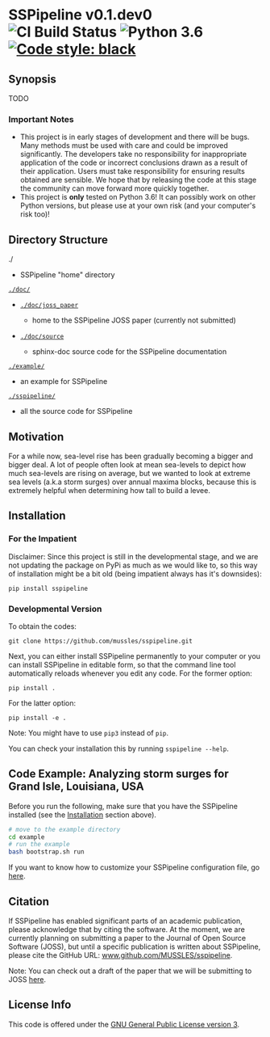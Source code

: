 # SSPipeline v0.1.dev0 ![CI Build Status](https://img.shields.io/travis/MUSSLES/sspipeline/master.svg?style=flat-square&label=CI) ![Python 3.6](https://img.shields.io/badge/Python-3.6-blue.svg?style=flat-square) [![Code style: black](https://img.shields.io/badge/Code%20Style-black-000000.svg?style=flat-square)](https://github.com/ambv/black)

## Synopsis

TODO

### Important Notes

- This project is in early stages of development and there will be bugs. Many methods must be used with care and could be improved significantly. The developers take no responsibility for inappropriate application of the code or incorrect conclusions drawn as a result of their application. Users must take responsibility for ensuring results obtained are sensible. We hope that by releasing the code at this stage the community can move forward more quickly together.
- This project is **only** tested on Python 3.6! It can possibly work on other Python versions, but please use at your own risk (and your computer's risk too)!

## Directory Structure

./

- SSPipeline "home" directory

[`./doc/`](doc)

- [`./doc/joss_paper`](doc/joss_paper)

  - home to the SSPipeline JOSS paper (currently not submitted)

- [`./doc/source`](doc/source)

  - sphinx-doc source code for the SSPipeline documentation

[`./example/`](example#readme)

- an example for SSPipeline

[`./sspipeline/`](sspipeline#readme)

- all the source code for SSPipeline

## Motivation

For a while now, sea-level rise has been gradually becoming a bigger and bigger deal. A lot of people often look at mean sea-levels to depict how much sea-levels are rising on average, but we wanted to look at extreme sea levels (a.k.a storm surges) over annual maxima blocks, because this is extremely helpful when determining how tall to build a levee.

## Installation

### For the Impatient

Disclaimer: Since this project is still in the developmental stage, and we are not updating the package on PyPi as much as we would like to, so this way of installation might be a bit old (being impatient always has it's downsides):

    pip install sspipeline

### Developmental Version

To obtain the codes:

    git clone https://github.com/mussles/sspipeline.git

Next, you can either install SSPipeline permanently to your computer or you can install SSPipeline in editable form, so that the command line tool automatically reloads whenever you edit any code. For the former option:

    pip install .

For the latter option:

    pip install -e .

Note: You might have to use `pip3` instead of `pip`.

You can check your installation this by running `sspipeline --help`.

## Code Example: Analyzing storm surges for Grand Isle, Louisiana, USA

Before you run the following, make sure that you have the SSPipeline installed (see the [Installation](#installation) section above).

```sh
# move to the example directory
cd example
# run the example
bash bootstrap.sh run
```

If you want to know how to customize your SSPipeline configuration file, go [here](https://github.com/MUSSLES/sspipeline/tree/master/example#customization).

## Citation

If SSPipeline has enabled significant parts of an academic publication, please acknowledge that by citing the software. At the moment, we are currently planning on submitting a paper to the Journal of Open Source Software (JOSS), but until a specific publication is written about SSPipeline, please cite the GitHub URL: www.github.com/MUSSLES/sspipeline.

Note: You can check out a draft of the paper that we will be submitting to JOSS [here](https://github.com/MUSSLES/sspipeline/blob/master/doc/joss_paper/paper.pdf).

## License Info

This code is offered under the [GNU General Public License version 3](LICENSE).
